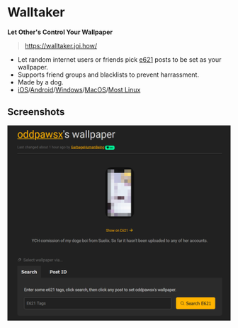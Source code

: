 # Walltaker
**Let Other's Control Your Wallpaper**

> https://walltaker.joi.how/

- Let random internet users or friends pick [e621](https://e621.net) posts to be set as your wallpaper.
- Supports friend groups and blacklists to prevent harrassment.
- Made by a dog.
- [iOS](https://github.com/PawCorp/walltaker/blob/main/ios.md#ios-widget)/[Android](https://github.com/PawCorp/walltaker-android-client/releases/latest)/[Windows](https://github.com/PawCorp/walltaker-desktop-client/releases/latest)/[MacOS](https://github.com/PawCorp/walltaker-macos/releases/latest)/[Most Linux](https://github.com/PawCorp/walltaker-desktop-client/releases/latest)

## Screenshots

![Walltaker interface](img/Walltaker.png)
